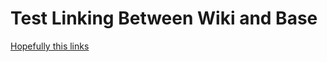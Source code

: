 # Test Linking Between Wiki and Base

[Hopefully this links](../../../wiki/Installing-Software-Environment-Modules-on-HPC-Systems)